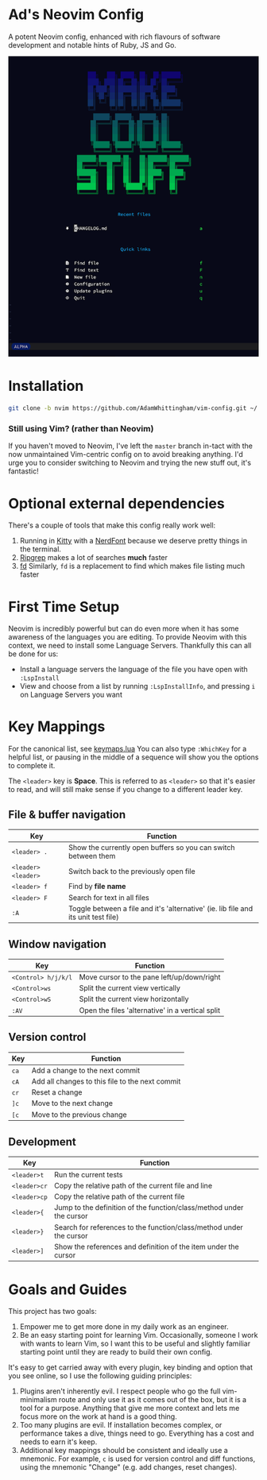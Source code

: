 Ad's Neovim Config
==================

A potent Neovim config, enhanced with rich flavours of software development and notable hints of Ruby, JS and Go.

![screenshot](screenshot.png)

# Installation

```bash
git clone -b nvim https://github.com/AdamWhittingham/vim-config.git ~/.config/nvim
```

### Still using Vim? (rather than Neovim)
If you haven't moved to Neovim, I've left the `master` branch in-tact with the now unmaintained Vim-centric config on to avoid breaking anything.
I'd urge you to consider switching to Neovim and trying the new stuff out, it's fantastic!

# Optional external dependencies
There's a couple of tools that make this config really work well:

1. Running in [Kitty](https://sw.kovidgoyal.net/kitty/) with a [NerdFont](https://www.nerdfonts.com/) because we deserve pretty things in the terminal.
2. [Ripgrep](https://github.com/BurntSushi/ripgrep) makes a lot of searches **much** faster
3. [fd](https://github.com/sharkdp/fd) Similarly, `fd` is a replacement to find which makes file listing much faster

# First Time Setup
Neovim is incredibly powerful but can do even more when it has some awareness of the languages you are editing.
To provide Neovim with this context, we need to install some Language Servers. Thankfully this can all be done for us:

- Install a language servers the language of the file you have open with `:LspInstall`
- View and choose from a list by running `:LspInstallInfo`, and pressing `i` on Language Servers you want

# Key Mappings
For the canonical list, see [keymaps.lua](./lua/config/keymaps.lua)
You can also type `:WhichKey` for a helpful list, or pausing in the middle of a sequence will show you the options to complete it.

The `<leader>` key is **Space**.
This is referred to as `<leader>` so that it's easier to read, and will still make sense if you change to a different leader key.

## File & buffer navigation
| Key                        | Function                                                                                |
| -------------------------- | --------------------------------------------------------------------------------------- |
| `<leader> .`               | Show the currently open buffers so you can switch between them                          |
| `<leader><leader>`         | Switch back to the previously open file                                                 |
| `<leader> f`               | Find by **file name**                                                                   |
| `<leader> F`               | Search for text in all files                                                            |
| `:A`                       | Toggle between a file and it's 'alternative' (ie. lib file and its unit test file)      |


## Window navigation
| Key                        | Function                                                                                |
| -------------------------- | --------------------------------------------------------------------------------------- |
| `<Control> h/j/k/l`        | Move cursor to the pane left/up/down/right                                              |
| `<Control>ws`              | Split the current view vertically                                                       |
| `<Control>wS`              | Split the current view horizontally                                                     |
| `:AV`                      | Open the files 'alternative' in a vertical split                                        |


## Version control
| Key                        | Function                                                                                |
| -------------------------- | --------------------------------------------------------------------------------------- |
| `ca`                       | Add a change to the next commit                                                         |
| `cA`                       | Add all changes to this file to the next commit                                         |
| `cr`                       | Reset a change                                                                          |
| `]c`                       | Move to the next change                                                                 |
| `[c`                       | Move to the previous change                                                             |


## Development
| Key                        | Function                                                                                |
| -------------------------- | --------------------------------------------------------------------------------------- |
| `<leader>t`                | Run the current tests                                                                   |
| `<leader>cr`               | Copy the relative path of the current file and line                                     |
| `<leader>cp`               | Copy the relative path of the current file                                              |
| `<leader>{`                | Jump to the definition of the function/class/method under the cursor                    |
| `<leader>}`                | Search for references to the function/class/method under the cursor                     |
| `<leader>]`                | Show the references and definition of the item under the cursor                         |


# Goals and Guides

This project has two goals:
1. Empower me to get more done in my daily work as an engineer.
2. Be an easy starting point for learning Vim. Occasionally, someone I work with wants to learn Vim, so I want this to be useful and slightly familiar starting point until they are ready to build their own config.

It's easy to get carried away with every plugin, key binding and option that you see online, so I use the following guiding principles:

1. Plugins aren't inherently evil. I respect people who go the full vim-minimalism route and only use it as it comes out of the box, but it is a tool for a purpose. Anything that give me more context and lets me focus more on the work at hand is a good thing.
2. Too many plugins are evil. If installation becomes complex, or performance takes a dive, things need to go. Everything has a cost and needs to earn it's keep.
3. Additional key mappings should be consistent and ideally use a mnemonic. For example, `c` is used for version control and diff functions, using the mnemonic "Change" (e.g. add changes, reset changes).
